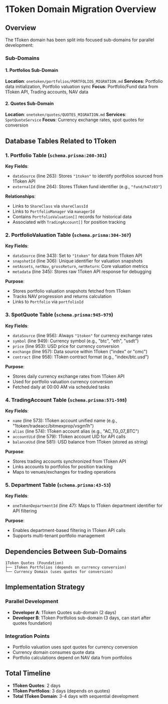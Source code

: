 # 1Token Domain Migration Overview

## Overview
The 1Token domain has been split into focused sub-domains for parallel development:

### Sub-Domains

#### 1. Portfolios Sub-Domain
**Location**: `onetoken/portfolios/PORTFOLIOS_MIGRATION.md`
**Services**: Portfolio data initialization, Portfolio valuation sync
**Focus**: Portfolio/Fund data from 1Token API, Trading accounts, NAV data

#### 2. Quotes Sub-Domain
**Location**: `onetoken/quotes/QUOTES_MIGRATION.md`
**Services**: `SpotQuoteService`
**Focus**: Currency exchange rates, spot quotes for conversion

## Database Tables Related to 1Token

### 1. Portfolio Table (`schema.prisma:260-301`)
**Key Fields**:
- `dataSource` (line 263): Stores `"1token"` to identify portfolios sourced from 1Token API
- `externalId` (line 264): Stores 1Token fund identifier (e.g., `"fund/h47z03"`)

**Relationships**:
- Links to `ShareClass` via `shareClassId`
- Links to `PortfolioManager` via `managerId`
- Contains `PortfolioValuation[]` records for historical data
- Associated with `TradingAccount[]` for position tracking

### 2. PortfolioValuation Table (`schema.prisma:304-367`)
**Key Fields**:
- `dataSource` (line 343): Set to `"1token"` for data from 1Token API
- `snapshotId` (line 306): Unique identifier for valuation snapshots
- `netAssets`, `netNav`, `grossReturn`, `netReturn`: Core valuation metrics
- `metadata` (line 345): Stores raw 1Token API response for debugging

**Purpose**:
- Stores portfolio valuation snapshots fetched from 1Token
- Tracks NAV progression and returns calculation
- Links to `Portfolio` via `portfolioId`

### 3. SpotQuote Table (`schema.prisma:945-979`)
**Key Fields**:
- `dataSource` (line 956): Always `"1token"` for currency exchange rates
- `symbol` (line 949): Currency symbol (e.g., "btc", "eth", "usdt")
- `price` (line 953): USD price for currency conversion
- `exchange` (line 957): Data source within 1Token ("index" or "cmc")
- `contract` (line 958): 1Token contract format (e.g., "index/btc.usd")

**Purpose**:
- Stores daily currency exchange rates from 1Token API
- Used for portfolio valuation currency conversion
- Fetched daily at 00:00 AM via scheduled tasks

### 4. TradingAccount Table (`schema.prisma:571-598`)
**Key Fields**:
- `name` (line 573): 1Token account unified name (e.g., "1token/tradeacc/bitmexprop/vsgm1h")
- `alias` (line 574): 1Token account alias (e.g., "AC_TG_07_BTC")
- `accountUid` (line 579): 1Token account UID for API calls
- `balanceUsd` (line 581): USD balance from 1Token (stored as string)

**Purpose**:
- Stores trading accounts synchronized from 1Token API
- Links accounts to portfolios for position tracking
- Maps to venues/exchanges for trading operations

### 5. Department Table (`schema.prisma:43-53`)
**Key Fields**:
- `oneTokenDepartmentId` (line 47): Maps to 1Token department identifier for API filtering

**Purpose**:
- Enables department-based filtering in 1Token API calls
- Supports multi-tenant portfolio management

## Dependencies Between Sub-Domains

```
1Token Quotes (Foundation)
├── 1Token Portfolios (depends on currency conversion)
└── Currency Domain (uses quotes for conversion)
```

## Implementation Strategy

### Parallel Development
- **Developer A**: 1Token Quotes sub-domain (2 days)
- **Developer B**: 1Token Portfolios sub-domain (3 days, can start after quotes foundation)

### Integration Points
- Portfolio valuation uses spot quotes for currency conversion
- Currency domain consumes quote data
- Portfolio calculations depend on NAV data from portfolios

## Total Timeline
- **1Token Quotes**: 2 days
- **1Token Portfolios**: 3 days (depends on quotes)
- **Total 1Token Domain**: 3-4 days with sequential development